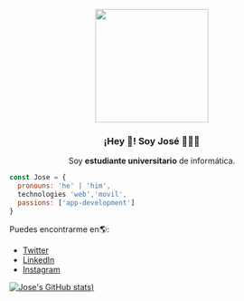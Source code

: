 <p align="center" width="300">
   <img style='width:300px height:300px border-radius:150px' align="center" width="200" src="https://user-images.githubusercontent.com/44094594/126071902-3aab804c-ff49-479e-a847-14de07501dc3.png" />
   <h3 align="center">¡Hey 👋! Soy José 🤖🇵🇾</h3>
</p>

<p align="center">Soy <strong>estudiante universitario</strong> de informática.<br/></p>


```js
const Jose = {
  pronouns: 'he' | 'him',
  technologies 'web','movil',
  passions: ['app-development']
}
```



Puedes encontrarme en🌎:
- [Twitter](https://twitter.com/jigaka3)
- [LinkedIn](linkedin.com/in/jose-garcete-796b70160)
- [Instagram](https://www.instagram.com/_joseka211219)


[![Jose's GitHub stats](https://github-readme-stats.vercel.app/api?username=Jigaka&show_icons=true&theme=tokyonight))](https://github.com/anuraghazra/github-readme-stats)


<!--
**Jigaka/Jigaka** is a ✨ _special_ ✨ repository because its `README.md` (this file) appears on your GitHub profile.

Here are some ideas to get you started:

- 🔭 I’m currently working on ...
- 🌱 I’m currently learning ...
- 👯 I’m looking to collaborate on ...
- 🤔 I’m looking for help with ...
- 💬 Ask me about ...
- 📫 How to reach me: ...
- 😄 Pronouns: ...
- ⚡ Fun fact: ...
-->
